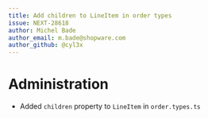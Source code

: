 ```yaml
---
title: Add children to LineItem in order types
issue: NEXT-28618
author: Michel Bade
author_email: m.bade@shopware.com
author_github: @cyl3x
---
```

# Administration
* Added `children` property to `LineItem` in `order.types.ts`
